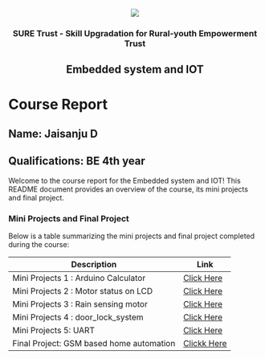 <!-- PROJECT LOGO -->
<br />

<div align="center">
   <img src='https://user-images.githubusercontent.com/73131499/166115643-d3187f47-d38f-41b2-ae42-5ecbbc60de14.png' />


<h3 align="center">SURE Trust - Skill Upgradation for Rural-youth Empowerment Trust</h3>
  <h2> Embedded system and IOT </h2>
</div>

# Course Report

## Name: Jaisanju D

## Qualifications: BE 4th year

Welcome to the course report for the Embedded system and IOT! This README document provides an overview of the course, its mini projects and final project.

### Mini Projects and Final Project

Below is a table summarizing the mini projects and final project completed during the course:

| Description                               | Link                                    |
|-------------------------------------------|-----------------------------------------|
| Mini Projects 1 : Arduino Calculator       |  [Click Here](https://github.com/sure-trust/G6_ES/tree/main/Mini%20Projects/Jaisanju/Arduino_calculator)                      |
| Mini Projects 2 : Motor status on LCD      |  [Click Here](https://github.com/sure-trust/G6_ES/tree/main/Mini%20Projects/Jaisanju/Displaying%20the%20motor%20status%20on%20LCD%20using%20Arduino%20UNO) |
| Mini Projects 3 : Rain sensing motor       |  [Click Here](https://github.com/sure-trust/G6_ES/tree/main/Mini%20Projects/Jaisanju/Rain%20Sensing%20Motor%20Control%20Using%20Arduino)       |
| Mini Projects 4 : door_lock_system         |  [Click Here](https://github.com/sure-trust/G6_ES/tree/main/Mini%20Projects/Jaisanju/door_lock_system)          |
|Mini Projects 5: UART|[Click Here](https://github.com/sure-trust/G6_ES/tree/main/Mini%20Projects/Jaisanju/uart)|
| Final Project: GSM based home automation   |   [Clickk Here](https://github.com/sure-trust/G6_ES/tree/main/Final%20Capstone%20Project/Jaisanju/GSM_HOME_AUTOMATION)       |
